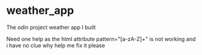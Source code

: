 # weather_app
The odin project weather app I built


Need one help as the html attribute pattern="[a-zA-Z]+" is not working and i have no clue why help me fix it please
